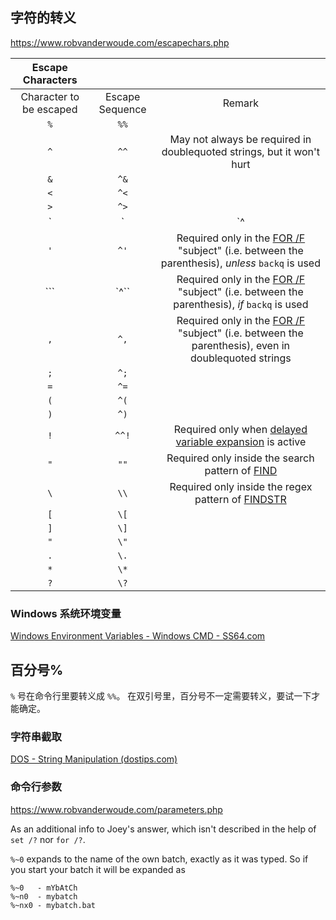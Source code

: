 ## 字符的转义

https://www.robvanderwoude.com/escapechars.php

|    Escape Characters    |                 |                                                              |
| :---------------------: | :-------------: | :----------------------------------------------------------: |
| Character to be escaped | Escape Sequence |                            Remark                            |
|           `%`           |      `%%`       |                                                              |
|           `^`           |      `^^`       | May not always be required in doublequoted strings, but it won't hurt |
|           `&`           |      `^&`       |                                                              |
|           `<`           |      `^<`       |                                                              |
|           `>`           |      `^>`       |                                                              |
|           `|`           |      `^|`       |                                                              |
|           `'`           |      `^'`       | Required only in the [FOR /F](https://www.robvanderwoude.com/ntfor.php#FOR_F) "subject" (i.e. between the parenthesis), *unless* `backq` is used |
|           ```           |      `^``       | Required only in the [FOR /F](https://www.robvanderwoude.com/ntfor.php#FOR_F) "subject" (i.e. between the parenthesis), *if* `backq` is used |
|           `,`           |      `^,`       | Required only in the [FOR /F](https://www.robvanderwoude.com/ntfor.php#FOR_F) "subject" (i.e. between the parenthesis), even in doublequoted strings |
|           `;`           |      `^;`       |                                                              |
|           `=`           |      `^=`       |                                                              |
|           `(`           |      `^(`       |                                                              |
|           `)`           |      `^)`       |                                                              |
|           `!`           |      `^^!`      | Required only when [delayed variable expansion](https://www.robvanderwoude.com/variableexpansion.php) is active |
|           `"`           |      `""`       | Required only inside the search pattern of [FIND](https://www.robvanderwoude.com/find.php) |
|           `\`           |      `\\`       | Required only inside the regex pattern of [FINDSTR](https://www.robvanderwoude.com/findstr.php) |
|           `[`           |      `\[`       |                                                              |
|           `]`           |      `\]`       |                                                              |
|           `"`           |      `\"`       |                                                              |
|           `.`           |      `\.`       |                                                              |
|           `*`           |      `\*`       |                                                              |
|           `?`           |      `\?`       |                                                              |

 

### Windows 系统环境变量

[Windows Environment Variables - Windows CMD - SS64.com](https://ss64.com/nt/syntax-variables.html)

## 百分号%

`%` 号在命令行里要转义成 `%%`。 在双引号里，百分号不一定需要转义，要试一下才能确定。

### 字符串截取

[DOS - String Manipulation (dostips.com)](https://www.dostips.com/DtTipsStringManipulation.php)



### 命令行参数

https://www.robvanderwoude.com/parameters.php



As an additional info to Joey's answer, which isn't described in the help of `set /?` nor `for /?`.

`%~0` expands to the name of the own batch, exactly as it was typed.
So if you start your batch it will be expanded as

```
%~0   - mYbAtCh
%~n0  - mybatch
%~nx0 - mybatch.bat
```